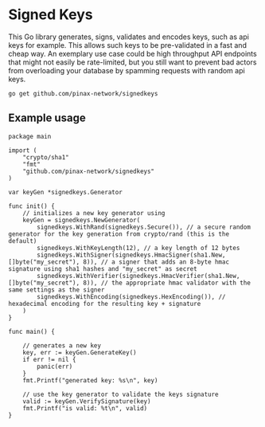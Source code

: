 # Signed Keys

This Go library generates, signs, validates and encodes keys, such as api keys for example. This allows such keys to be 
pre-validated in a fast and cheap way. An exemplary use case could be high throughput API endpoints that might not
easily be rate-limited, but you still want to prevent bad actors from overloading your database by spamming requests
with random api keys.

```
go get github.com/pinax-network/signedkeys
```

## Example usage

```
package main

import (
	"crypto/sha1"
	"fmt"
	"github.com/pinax-network/signedkeys"
)

var keyGen *signedkeys.Generator

func init() {
	// initializes a new key generator using
	keyGen = signedkeys.NewGenerator(
		signedkeys.WithRand(signedkeys.Secure()), // a secure random generator for the key generation from crypto/rand (this is the default)
		signedkeys.WithKeyLength(12), // a key length of 12 bytes
		signedkeys.WithSigner(signedkeys.HmacSigner(sha1.New, []byte("my_secret"), 8)), // a signer that adds an 8-byte hmac signature using sha1 hashes and "my_secret" as secret
		signedkeys.WithVerifier(signedkeys.HmacVerifier(sha1.New, []byte("my_secret"), 8)), // the appropriate hmac validator with the same settings as the signer
		signedkeys.WithEncoding(signedkeys.HexEncoding()), // hexadecimal encoding for the resulting key + signature
	)
}

func main() {

	// generates a new key
	key, err := keyGen.GenerateKey()
	if err != nil {
		panic(err)
	}
	fmt.Printf("generated key: %s\n", key)

	// use the key generator to validate the keys signature
	valid := keyGen.VerifySignature(key)
	fmt.Printf("is valid: %t\n", valid)
}
```
